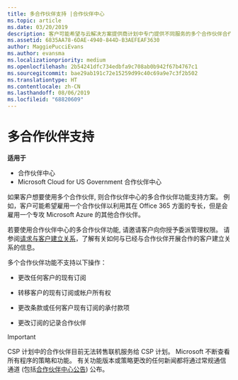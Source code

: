 ```yaml
---
title: 多合作伙伴支持 |合作伙伴中心
ms.topic: article
ms.date: 03/20/2019
description: 客户可能希望与云解决方案提供商计划中专门提供不同服务的多个合作伙伴合作。
ms.assetid: 6835AA78-6DAE-4940-844D-B3AEFEAF3630
author: MaggiePucciEvans
ms.author: evansma
ms.localizationpriority: medium
ms.openlocfilehash: 2b54241dfc734edbfa9c708ab0b942f67b4767c1
ms.sourcegitcommit: bae29ab191c72e15259d99c40c69a9e7c3f2b502
ms.translationtype: HT
ms.contentlocale: zh-CN
ms.lasthandoff: 08/06/2019
ms.locfileid: "68820609"
---
```

# <a name="multi-partner-support"></a>多合作伙伴支持

**适用于**

-  合作伙伴中心
-  Microsoft Cloud for US Government 合作伙伴中心

如果客户想要使用多个合作伙伴, 则合作伙伴中心的多合作伙伴功能支持方案。 例如，客户可能希望雇用一个合作伙伴以利用其在 Office 365 方面的专长，但是会雇用一个专攻 Microsoft Azure 的其他合作伙伴。

若要使用合作伙伴中心的多合作伙伴功能, 请邀请客户向你授予委派管理权限。 请参阅[请求与客户建立关系](request-a-relationship-with-a-customer.md)，了解有关如何与已经与合作伙伴开展合作的客户建立关系的信息。

多个合作伙伴功能不支持以下操作：

- 更改任何客户的现有订阅

- 转移客户的现有订阅或帐户所有权

- 更改条款或任何客户现有订阅的承付款项

- 更改订阅的记录合作伙伴

> [!IMPORTANT]  
> CSP 计划中的合作伙伴目前无法转售联机服务给 CSP 计划。 Microsoft 不断查看所有程序的策略和功能。 有关功能版本或策略更改的任何新闻都将通过常规通信通道 (包括[合作伙伴中心公告](https://partner.microsoft.com/pcv/announcements)) 公布。